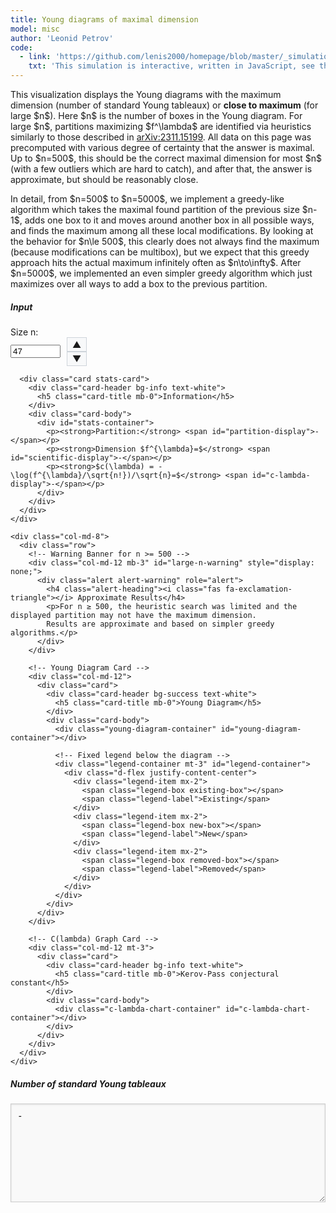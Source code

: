 ```yaml
---
title: Young diagrams of maximal dimension
model: misc
author: 'Leonid Petrov'
code:
  - link: 'https://github.com/lenis2000/homepage/blob/master/_simulations/misc/2025-05-04-dim-lambda.md'
    txt: 'This simulation is interactive, written in JavaScript, see the source code of this page at the link'
---
```

<script src="{{site.url}}/js/d3.v7.min.js"></script>

<style>
  .chart-container, .c-lambda-chart-container {
    height: 300px;
    width: 100%;
    min-height: 200px;
  }
  .young-diagram-container {
    margin-top: 5px;
    margin-bottom: 10px;
    text-align: center;
    overflow-x: auto; /* Enable horizontal scrolling if needed */
    max-width: 100%; /* Ensure container doesn't exceed parent width */
    display: flex;
    justify-content: center;
    align-items: center; /* Center vertically as well */
    min-height: 200px;
    -webkit-overflow-scrolling: touch; /* Smooth scrolling on iOS */
    position: relative; /* For absolute positioning if needed */
  }
  /* Make SVG responsive */
  .young-diagram-container svg {
    max-width: 100%;
    height: auto !important;
    display: block;
    margin: 0 auto;
  }

  /* Responsive adjustments for small screens */
  @media (max-width: 576px) {
    .young-diagram-container {
      min-height: 150px;
      margin-left: -15px;
      margin-right: -15px;
      width: calc(100% + 30px);
      overflow-x: scroll;
      -webkit-overflow-scrolling: touch; /* Smoother scrolling on iOS */
    }

    /* Force display for mobile */
    .young-diagram-container svg {
      display: block !important;
      max-width: none !important; /* Allow diagram to be wider than container with scrolling */
      height: auto !important;
      min-width: 250px; /* Ensure minimum width on small screens */
    }
  }
  .young-box {
    fill: #4682b4;
    stroke: #000;
    stroke-width: 1px;
  }
  .young-box-new {
    fill: #ff7f50; /* Coral color for new boxes */
    stroke: #000;
    stroke-width: 1px;
  }
  .young-box-removed {
    fill: none;
    stroke: #ff0000; /* Red color for removed boxes */
    stroke-width: 2px;
    stroke-dasharray: 5,5;
  }
  .stats-card {
    margin-top: 20px;
  }
  .number-input-container {
    display: flex;
    align-items: center;
  }
  .number-controls {
    display: flex;
    flex-direction: column;
    margin-left: 10px;
  }
  .number-control-btn {
    cursor: pointer;
    padding: 2px 8px;
    background: #f8f9fa;
    border: 1px solid #ced4da;
    user-select: none;
  }
  .number-control-btn:hover {
    background: #e9ecef;
  }

  /* Styles for the dimension display */
  #dimension-display {
    font-family: "SFMono-Regular", Consolas, Monaco, "Courier New", Courier, monospace;
    font-size: 0.85rem;
    word-break: break-all;
    white-space: pre-wrap;
    min-height: 120px;
    max-height: 400px;
    overflow-y: auto;
    overflow-x: hidden;
    letter-spacing: -0.03em;
    line-height: 1.25;
    padding: 10px;
    border-color: #ccc;
    background-color: #f9f9f9;
    box-shadow: inset 0 1px 3px rgba(0,0,0,0.1);
    width: 100%;
  }
</style>

<div class="container mt-5">
  <div class="row">
    <div class="col-md-12">
      <p>
          This visualization displays the Young diagrams with the maximum
          dimension (number of standard Young tableaux)
          or <b>close to maximum</b> (for large $n$).
          Here $n$ is the number of boxes in the Young diagram.
          For large $n$, partitions maximizing $f^\lambda$ are identified via heuristics similarly to those described in <a href="https://arxiv.org/abs/2311.15199">arXiv:2311.15199</a>.
          All data on this page was precomputed with various degree of certainty that the answer is maximal. Up to $n=500$, this should be the correct maximal dimension for most $n$ (with a few outliers which are hard to catch), and after that, the answer is approximate, but should be reasonably close.
      </p>
      <p>
          In detail, from $n=500$ to $n=5000$, we implement a greedy-like algorithm which takes the maximal found partition of the previous size $n-1$, adds one box to it and moves around another box in all possible ways, and finds the maximum among all these local modifications. By looking at the behavior for $n\le 500$, this clearly does not always find the maximum (because modifications can be multibox), but we expect that this greedy approach hits the actual maximum infinitely often as $n\to\infty$.
          After $n=5000$, we implemented an even simpler greedy algorithm which just maximizes over all ways to add a box to the previous partition.
      </p>
    </div>
  </div>

  <div class="row mt-4">
    <div class="col-md-4">
      <div class="card">
        <div class="card-header bg-primary text-white">
          <h5 class="card-title mb-0">Input</h5>
        </div>
        <div class="card-body">
          <div class="mb-3">
            <label for="size-n" class="form-label">Size n:</label>
            <div class="number-input-container">
              <input type="number" class="form-control" id="size-n" min="1" max="12000" value="47" required>
              <div class="number-controls">
                  <span class="number-control-btn" id="increment-btn">▲</span>
                  <span class="number-control-btn" id="decrement-btn">▼</span>
              </div>
            </div>
          </div>
        </div>
      </div>

      <div class="card stats-card">
        <div class="card-header bg-info text-white">
          <h5 class="card-title mb-0">Information</h5>
        </div>
        <div class="card-body">
          <div id="stats-container">
            <p><strong>Partition:</strong> <span id="partition-display">-</span></p>
            <p><strong>Dimension $f^{\lambda}=$</strong> <span id="scientific-display">-</span></p>
            <p><strong>$c(\lambda) = -\log(f^{\lambda}/\sqrt{n!})/\sqrt{n}=$</strong> <span id="c-lambda-display">-</span></p>
          </div>
        </div>
      </div>
    </div>

    <div class="col-md-8">
      <div class="row">
        <!-- Warning Banner for n >= 500 -->
        <div class="col-md-12 mb-3" id="large-n-warning" style="display: none;">
          <div class="alert alert-warning" role="alert">
            <h4 class="alert-heading"><i class="fas fa-exclamation-triangle"></i> Approximate Results</h4>
            <p>For n ≥ 500, the heuristic search was limited and the displayed partition may not have the maximum dimension.
            Results are approximate and based on simpler greedy algorithms.</p>
          </div>
        </div>

        <!-- Young Diagram Card -->
        <div class="col-md-12">
          <div class="card">
            <div class="card-header bg-success text-white">
              <h5 class="card-title mb-0">Young Diagram</h5>
            </div>
            <div class="card-body">
              <div class="young-diagram-container" id="young-diagram-container"></div>

              <!-- Fixed legend below the diagram -->
              <div class="legend-container mt-3" id="legend-container">
                <div class="d-flex justify-content-center">
                  <div class="legend-item mx-2">
                    <span class="legend-box existing-box"></span>
                    <span class="legend-label">Existing</span>
                  </div>
                  <div class="legend-item mx-2">
                    <span class="legend-box new-box"></span>
                    <span class="legend-label">New</span>
                  </div>
                  <div class="legend-item mx-2">
                    <span class="legend-box removed-box"></span>
                    <span class="legend-label">Removed</span>
                  </div>
                </div>
              </div>
            </div>
          </div>
        </div>

        <!-- C(lambda) Graph Card -->
        <div class="col-md-12 mt-3">
          <div class="card">
            <div class="card-header bg-info text-white">
              <h5 class="card-title mb-0">Kerov-Pass conjectural constant</h5>
            </div>
            <div class="card-body">
              <div class="c-lambda-chart-container" id="c-lambda-chart-container"></div>
            </div>
          </div>
        </div>
      </div>
    </div>
  </div>

  <div class="row mt-4">
    <div class="col-md-12">
      <div class="card">
        <div class="card-header bg-dark">
          <h5 class="card-title mb-0">Number of standard Young tableaux</h5>
        </div>
        <div class="card-body">
          <textarea id="dimension-display" class="form-control mb-4" rows="7" readonly style="resize: vertical; overflow-y: auto; font-family: monospace; font-size: 0.9rem; word-break: break-all; white-space: pre-wrap; overflow-x: scroll; scrollbar-width: thin;">-</textarea>
        </div>
      </div>
    </div>
  </div>
</div>

<style>
  /* Legend styles */
  .legend-container {
    text-align: center;
    padding: 5px;
    background-color: #f8f9fa;
    border-radius: 5px;
    margin-top: 5px;
    border: 1px solid #e9ecef;
  }
  .legend-item {
    display: inline-flex;
    align-items: center;
    margin: 0 8px 5px 8px;
    white-space: nowrap;
  }
  .legend-box {
    display: inline-block;
    width: 15px;
    height: 15px;
    margin-right: 5px;
    flex-shrink: 0;
  }
  .existing-box {
    background-color: #4682b4;
    border: 1px solid #000;
  }
  .new-box {
    background-color: #ff7f50;
    border: 1px solid #000;
  }
  .removed-box {
    background-color: transparent;
    border: 2px dashed #ff0000;
    width: 13px;
    height: 13px;
  }
  .legend-label {
    font-size: 14px;
  }

  /* Responsive adjustments for small screens */
  @media (max-width: 576px) {
    .legend-item {
      margin: 0 4px 5px 4px;
    }
    .legend-box {
      width: 12px;
      height: 12px;
      margin-right: 3px;
    }
    .legend-label {
      font-size: 12px;
    }
  }

  /* Chart styles */
  .c-lambda-chart-container {
    width: 100%;
    height: 300px;
    min-height: 250px;
  }

  .x-axis path, .y-axis path,
  .x-axis line, .y-axis line {
    stroke: #ccc;
    stroke-width: 1px;
  }

  .x-axis text, .y-axis text {
    font-size: 10px;
    fill: #666;
  }
</style>

<script>
  // Global variable to store the fetched partition data
  let partitionData = {};

  // Function to fetch and process partition data
  async function loadPartitionData() {
    try {
      // Load all three JSON files
      const jsonFiles = [
        '{{site.url}}/js/2025-05-04-dim-lambda-partitionData.json',
        '{{site.url}}/js/2025-05-04-dim-lambda-partitionData-large.json',
        '{{site.url}}/js/2025-05-04-dim-lambda-partitionData-large2.json'
      ];

      // Load each file and merge the data
      for (const jsonFile of jsonFiles) {
        console.log(`Loading data from ${jsonFile}...`);
        const response = await fetch(jsonFile);
        if (!response.ok) {
          console.warn(`Could not load ${jsonFile}: ${response.status}`);
          continue;
        }

        // Get the raw text first
        const rawText = await response.text();

        try {
          // Parse JSON to object but ensure dimensions are preserved as strings
          const fileData = JSON.parse(rawText, (key, value) => {
            // Ensure dimension values are always strings
            if (key === 'dimension') {
              return value.toString();
            }
            return value;
          });

          // Merge data into the main partitionData object
          Object.keys(fileData).forEach(key => {
            partitionData[key] = fileData[key];
            // Ensure dimensions are strings
            if (partitionData[key].dimension !== undefined) {
              partitionData[key].dimension = partitionData[key].dimension.toString();
            }
          });

          console.log(`Successfully merged data from ${jsonFile}`);
        } catch (parseError) {
          console.error(`Error parsing ${jsonFile}:`, parseError);
        }
      }

      console.log("Partition data loading complete, merged data from all files.");

      // Update max input value based on available data
      const availableKeys = Object.keys(partitionData).map(Number).sort((a, b) => a - b);
      if (availableKeys.length > 0) {
        const maxAvailable = Math.max(...availableKeys);
        // Leave the max as 12000 as specified in the HTML
        console.log(`Updated max input value to ${maxAvailable} based on available data`);

        // Add data range information to the page
        const infoElement = document.createElement('p');
        infoElement.className = 'text-muted small mt-2';
        infoElement.innerHTML = `Data available for sizes: 1 to ${maxAvailable} (${Object.keys(partitionData).length} entries total)`;
        document.querySelector('.number-input-container').insertAdjacentElement('afterend', infoElement);
      }

      // Initialize display after data is loaded
      const inputElement = document.getElementById('size-n');
      const initialN = parseInt(inputElement.value);
      // Ensure the initial display update happens *after* data is loaded
      if (partitionData[initialN.toString()]) {
         updateDisplay(initialN);
      } else {
         console.warn(`Initial size n=${initialN} not found in loaded data.`);
         // Handle cases where initial value might not be in JSON
         document.getElementById('young-diagram-container').innerHTML = '<p>Select a valid size.</p>';
      }

    } catch (error) {
      console.error('Error loading partition data:', error);
      // Display an error message to the user in the UI
       document.getElementById('young-diagram-container').innerHTML = '<p class="text-danger">Error loading visualization data. Please check console.</p>';
       // Optionally disable controls or show specific error messages
    }
  }

  // Call the function to load data when the script runs
  // Ensure this runs before any code that relies on partitionData
  loadPartitionData();

  // Store the previous partition
  let previousPartition = null;

  // No need to store c(lambda) values anymore, we'll calculate them on demand

  // Function to draw the Young diagram for a given partition
  function drawYoungDiagram(partition, n) {
    const container = document.getElementById('young-diagram-container');
    container.innerHTML = '';

    // Get container dimensions
    const containerWidth = document.getElementById('young-diagram-container').offsetWidth;

    // Set up dimensions - dynamically adjust box size based on screen size
    const baseBoxSize = 40;
    // Reduce box size for small screens more aggressively, especially for mobile
    const isMobile = window.innerWidth <= 576;
    const minBoxSize = isMobile ? 10 : 18; // Even smaller minimum for mobile

    // For mobile, use a more aggressive calculation to ensure the diagram is visible
    let boxSize;
    if (isMobile) {
      // On mobile, prioritize visibility over detail
      const maxBoxesInWidth = Math.max(1, Math.max(...partition));
      boxSize = Math.min(baseBoxSize, Math.max(minBoxSize, 300 / (maxBoxesInWidth + 2)));
    } else {
      // For larger screens, use the original calculation
      boxSize = Math.min(baseBoxSize, Math.max(minBoxSize, containerWidth / (Math.max(1, Math.max(...partition)) + 5)));
    }

    const margin = Math.max(5, boxSize / 4);

    // Get the previous partition if available
    const prevPartition = n > 1 && partitionData[(n-1).toString()] ? partitionData[(n-1).toString()].partition : null;

    // Calculate max dimensions considering both current and previous partitions
    const numRows = Math.max(partition.length, prevPartition ? prevPartition.length : 0);
    const numCols = Math.max(
      Math.max(...partition),
      prevPartition ? Math.max(...prevPartition) : 0
    );

    const width = numCols * boxSize + margin * 2;
    const height = numRows * boxSize + margin * 2;

    // Container width already calculated above

    // Calculate scale factor if diagram is wider than container
    const scaleFactor = Math.min(1, containerWidth / (width + 100));

    // Create SVG with viewBox for responsiveness
    const svg = d3.select('#young-diagram-container')
      .append('svg')
      .attr('viewBox', `0 0 ${width + 50} ${height + 20}`) // No extra space for legend
      .attr('preserveAspectRatio', isMobile ? 'xMinYMid meet' : 'xMidYMid meet') // Left-align on mobile for better visibility
      .attr('width', isMobile ? Math.max(width + 50, 300) : '100%') // Set explicit width for mobile
      .attr('height', height + 20)
      .style('max-width', isMobile ? 'none' : '100%') // Remove max-width restriction on mobile
      .style('min-width', isMobile ? '300px' : 'auto') // Ensure minimum width on mobile
      .style('height', 'auto !important') // Force auto height with !important
      .style('display', 'block')
      .style('margin', '0 auto');

    // Create a map to track box statuses
    let boxStatuses = new Map();

    // If we have a previous partition, identify box statuses
    if (prevPartition) {
      // Create a map of boxes in the current partition
      const currentBoxes = new Set();
      for (let row = 0; row < partition.length; row++) {
        for (let col = 0; col < partition[row]; col++) {
          currentBoxes.add(`${row},${col}`);
        }
      }

      // Create a map of boxes in the previous partition
      const prevBoxes = new Set();
      for (let row = 0; row < prevPartition.length; row++) {
        for (let col = 0; col < prevPartition[row]; col++) {
          prevBoxes.add(`${row},${col}`);
        }
      }

      // Identify boxes that exist in both partitions (these haven't changed)
      const unchangedBoxes = new Set();
      prevBoxes.forEach(box => {
        if (currentBoxes.has(box)) {
          unchangedBoxes.add(box);
        }
      });

      // Identify boxes that exist in current but not in previous (new boxes)
      const newBoxes = new Set();
      currentBoxes.forEach(box => {
        if (!prevBoxes.has(box)) {
          newBoxes.add(box);
        }
      });

      // Identify boxes that exist in previous but not in current (removed boxes)
      const removedBoxes = new Set();
      prevBoxes.forEach(box => {
        if (!currentBoxes.has(box)) {
          removedBoxes.add(box);
        }
      });

      // For boxes in the current partition, determine if they're new, unchanged, or moved
      for (let row = 0; row < partition.length; row++) {
        for (let col = 0; col < partition[row]; col++) {
          const boxKey = `${row},${col}`;

          if (newBoxes.has(boxKey)) {
            // This is a new box
            boxStatuses.set(boxKey, 'new');
          } else {
            // All other boxes are considered unchanged
            boxStatuses.set(boxKey, 'unchanged');
          }
        }
      }

      // Mark removed boxes
      removedBoxes.forEach(boxKey => {
        boxStatuses.set(boxKey, 'removed');
      });
    }

    // First, draw the removed boxes (so they're in the background)
    if (prevPartition) {
      boxStatuses.forEach((status, boxKey) => {
        if (status === 'removed') {
          const [row, col] = boxKey.split(',').map(Number);
          svg.append('rect')
            .attr('class', 'young-box-removed')
            .attr('x', margin + col * boxSize)
            .attr('y', margin + row * boxSize)
            .attr('width', boxSize)
            .attr('height', boxSize);
        }
      });
    }

    // Then, draw the current boxes
    for (let row = 0; row < partition.length; row++) {
      const rowLength = partition[row];
      for (let col = 0; col < rowLength; col++) {
        const boxKey = `${row},${col}`;
        let boxClass = 'young-box';

        // If we have a previous partition, check if this box is new
        if (prevPartition) {
          const boxStatus = boxStatuses.get(boxKey);
          if (boxStatus === 'new') {
            boxClass = 'young-box-new';
          }
        }

        svg.append('rect')
          .attr('class', boxClass)
          .attr('x', margin + col * boxSize)
          .attr('y', margin + row * boxSize)
          .attr('width', boxSize)
          .attr('height', boxSize);
      }
    }

    // No floating legend in the SVG
  }

  // Function to calculate log factorial: log(n!)
  function logFactorial(n) {
    if (n <= 1) return 0;

    let logResult = 0;
    for (let i = 1; i <= n; i++) {
      logResult += Math.log(i);
    }
    return logResult;
  }

  // Function to calculate c(lambda) = -log(f^lambda/sqrt(n!))/sqrt(n)
  function calculateCLambda(dimension, n) {
    // Check if we have a pre-computed c_lambda value for this partition
    const nStr = n.toString();
    if (partitionData[nStr] && partitionData[nStr].c_lambda !== undefined && partitionData[nStr].c_lambda !== null) {
      return partitionData[nStr].c_lambda;
    }

    // For all n values, use logarithmic calculations to avoid overflow
    // Convert dimension to string to handle very large numbers
    const dimensionStr = dimension.toString();

    // For very large numbers (scientific notation with e+), extract the exponent
    let logDimension;
    if (dimensionStr.includes('e+')) {
      const parts = dimensionStr.split('e+');
      const mantissa = parseFloat(parts[0]);
      const exponent = parseInt(parts[1]);
      logDimension = Math.log(mantissa) + exponent * Math.log(10);
    } else {
      // For regular numbers, just take the log
      try {
        logDimension = Math.log(dimension);
      } catch (e) {
        console.warn(`Error calculating log for n=${n}, dimension is too large. Using Infinity.`);
        return Infinity; // Return a placeholder value for extremely large numbers
      }
    }

    // Calculate log(n!)
    const logNFactorial = logFactorial(n);

    // logSqrtFactorial = log(sqrt(n!)) = log(n!)/2
    const logSqrtFactorial = logNFactorial / 2;

    // c(lambda) = -log(f^lambda/sqrt(n!))/sqrt(n) = -(log(f^lambda) - log(sqrt(n!)))/sqrt(n)
    try {
      return -(logDimension - logSqrtFactorial) / Math.sqrt(n);
    } catch (e) {
      console.warn(`Error calculating c(lambda) for n=${n}: ${e.message}`);
      return Infinity; // Return a placeholder value for calculation errors
    }
  }

  // Function to update the display with information for a given size n
  function updateDisplay(n) {
    const data = partitionData[n.toString()];

    // Show/hide the warning banner based on n value
    const warningBanner = document.getElementById('large-n-warning');
    if (n >= 500) {
      warningBanner.style.display = 'block';
    } else {
      warningBanner.style.display = 'none';
    }

    if (data) {
      // Update partition display
      document.getElementById('partition-display').textContent = `[${data.partition.join(', ')}]`;

      // Display dimension value - just focus on showing SUPER DUPER long numbers correctly
      const dimensionStr = data.dimension.toString(); // Convert to string

      // Display the dimension value in textarea (use value instead of textContent)
      const dimensionDisplay = document.getElementById('dimension-display');
      dimensionDisplay.value = dimensionStr;

      // Log for debugging
      console.log(`Dimension for n=${n}: String of length ${dimensionStr.length}`);

      // Adjust textarea height based on content length
      const contentLength = dimensionStr.length;
      if (contentLength > 1000) {
        dimensionDisplay.rows = 15; // More rows for extremely large numbers
      } else if (contentLength > 500) {
        dimensionDisplay.rows = 12;
      } else if (contentLength > 300) {
        dimensionDisplay.rows = 8;
      } else if (contentLength > 150) {
        dimensionDisplay.rows = 6;
      } else {
        dimensionDisplay.rows = 5;
      }

      // Format dimension in scientific notation with LaTeX formatting
      let scientificNotation;
      try {
        // Only format numbers for n <= 300
        if (n <= 300) {
          if (typeof dimensionStr === 'string' && dimensionStr.includes('e')) {
            // Handle scientific notation directly
            const parts = dimensionStr.split('e');
            const mantissa = parseFloat(parts[0]);
            const exponent = parseInt(parts[1].replace('+', ''));
            scientificNotation = `${mantissa.toFixed(2)} × 10^${exponent}`;
          } else if (typeof dimensionStr === 'string' && dimensionStr.length > 15) {
            // For very long string numbers
            scientificNotation = `${dimensionStr.substring(0, 2)}.${dimensionStr.substring(2, 4)} × 10^${dimensionStr.length - 1}`;
          } else if (data.dimension >= 1e10) {
            // Regular large numbers
            const exponent = Math.floor(Math.log10(data.dimension));
            const mantissa = data.dimension / Math.pow(10, exponent);
            scientificNotation = `${mantissa.toFixed(2)} × 10^${exponent}`;
          } else {
            // Small numbers
            scientificNotation = data.dimension.toString();
          }
        } else {
          // For n > 300, don't try to format
          scientificNotation = "Too large";
        }
      } catch (e) {
        // Fallback for any parsing errors
        scientificNotation = `10^${dimensionStr.toString().length}`;
      }
      document.getElementById('scientific-display').textContent = scientificNotation;

      // Calculate and display c(lambda)
      const cLambda = calculateCLambda(data.dimension, n);

      // Check if cLambda is a valid finite number
      if (isFinite(cLambda)) {
        document.getElementById('c-lambda-display').textContent = cLambda.toFixed(6);
      } else {
        // If we have a pre-computed value available, display that instead
        if (data.c_lambda !== undefined) {
          document.getElementById('c-lambda-display').textContent = data.c_lambda.toFixed(6);
        } else {
          document.getElementById('c-lambda-display').textContent = 'Value too large to compute';
        }
      }

      // Draw the Young diagram with the current n value
      drawYoungDiagram(data.partition, n);

      // Toggle legend visibility based on whether we have a previous partition
      const legendContainer = document.getElementById('legend-container');
      if (n > 1) {
        legendContainer.style.display = 'block';
      } else {
        legendContainer.style.display = 'none';
      }

      // Update the c(lambda) chart with current n
      drawCLambdaChart(n);
    } else {
      document.getElementById('partition-display').textContent = 'Not available';
      document.getElementById('dimension-display').textContent = 'Not available';
      document.getElementById('scientific-display').textContent = 'Not available';
      document.getElementById('c-lambda-display').textContent = 'Not available';
      document.getElementById('young-diagram-container').innerHTML = '<p>Data not available for this size.</p>';

      // Hide legend when no data is available
      document.getElementById('legend-container').style.display = 'none';
    }
  }

  // Add event listeners for the input field and control buttons
  document.addEventListener('DOMContentLoaded', function() {
    const inputElement = document.getElementById('size-n');
    const incrementBtn = document.getElementById('increment-btn');
    const decrementBtn = document.getElementById('decrement-btn');

    // Initialize display is now handled by loadPartitionData() after fetch completes

    // Add event listener for input changes
    inputElement.addEventListener('input', function() {
      const n = parseInt(this.value);
      // Check if data for n exists before updating
      if (partitionData[n.toString()]) {
         if (n >= 1 && n <= parseInt(inputElement.max)) { // Use dynamic max value
            updateDisplay(n);
         }
      } else {
          console.warn(`Data for n=${n} not loaded or available.`);
          // Optionally display a message in the UI
      }
    });

    // Add event listener for increment button
    incrementBtn.addEventListener('click', function() {
      const currentValue = parseInt(inputElement.value) || 0;
      const maxValue = parseInt(inputElement.max); // Read max value from input

      if (currentValue < maxValue) {
        const nextN = currentValue + 1;
        if (partitionData[nextN.toString()]) { // Check if next data exists
           inputElement.value = nextN;
           updateDisplay(nextN);
        } else {
            console.warn(`Data for n=${nextN} not loaded or available.`);
        }
      }
    });

    // Add event listener for decrement button
    decrementBtn.addEventListener('click', function() {
      const currentValue = parseInt(inputElement.value) || 0;
      const minValue = parseInt(inputElement.min) || 1;

      if (currentValue > minValue) {
        const prevN = currentValue - 1;
         if (partitionData[prevN.toString()]) { // Check if previous data exists
            inputElement.value = prevN;
            updateDisplay(prevN);
         } else {
             console.warn(`Data for n=${prevN} not loaded or available.`);
         }
      }
    });
  });

  // Function to create and update the c(lambda) chart
  function drawCLambdaChart(currentN) {
    const container = document.getElementById('c-lambda-chart-container');
    container.innerHTML = '';

    if (currentN < 2) {
      container.innerHTML = '<div class="text-center p-3">At least n=2 is needed to display the chart.</div>';
      return;
    }

    // Get container dimensions
    const containerWidth = container.offsetWidth;
    const containerHeight = container.offsetHeight || 250;

    // Set up margins
    const margin = {top: 20, right: 30, bottom: 40, left: 60};
    const width = containerWidth - margin.left - margin.right;
    const height = containerHeight - margin.top - margin.bottom;

    // Create SVG element
    const svg = d3.select('#c-lambda-chart-container')
      .append('svg')
      .attr('width', containerWidth)
      .attr('height', containerHeight)
      .attr('viewBox', `0 0 ${containerWidth} ${containerHeight}`)
      .attr('preserveAspectRatio', 'xMidYMid meet')
      .append('g')
      .attr('transform', `translate(${margin.left},${margin.top})`);

    // Calculate c(lambda) values up to current n
    const data = [];
    for (let n = 1; n <= currentN; n++) {
      let nStr = n.toString();
      if (partitionData[nStr]) {
        // First check if we have a pre-computed c_lambda value
        let cLambda;
        if (partitionData[nStr].c_lambda !== undefined && partitionData[nStr].c_lambda !== null) {
          cLambda = partitionData[nStr].c_lambda;
        } else {
          cLambda = calculateCLambda(partitionData[nStr].dimension, n);
        }

        if (!isNaN(cLambda) && isFinite(cLambda)) {
          data.push({
            n: n,
            value: cLambda
          });
        }
      }
    }

    if (data.length < 2) {
      container.innerHTML = '<div class="text-center p-3">No valid data points to display the chart.</div>';
      return;
    }

    // Set up scales
    const xScale = d3.scaleLinear()
      .domain([0, currentN + 1]) // Start from 0 with a bit of padding at the end
      .range([0, width]);

    const yMin = Math.max(0, d3.min(data, d => d.value) * 0.9); // Start from 0 or slightly below min
    const yMax = d3.max(data, d => d.value) * 1.1; // Add 10% padding at the top

    const yScale = d3.scaleLinear()
      .domain([yMin, yMax])
      .range([height, 0]);

    // Create axes
    const xAxis = d3.axisBottom(xScale)
      .ticks(Math.min(10, currentN))
      .tickFormat(d => Math.floor(d)); // Only show integer tick values

    const yAxis = d3.axisLeft(yScale)
      .ticks(5)
      .tickFormat(d => d.toFixed(2));

    // Add axes to chart
    svg.append('g')
      .attr('class', 'x-axis')
      .attr('transform', `translate(0,${height})`)
      .call(xAxis);

    svg.append('g')
      .attr('class', 'y-axis')
      .call(yAxis);

    // Add X axis label
    svg.append('text')
      .attr('text-anchor', 'middle')
      .attr('x', width / 2)
      .attr('y', height + margin.bottom - 5)
      .text('n');

    // Add Y axis label
    svg.append('text')
      .attr('text-anchor', 'middle')
      .attr('transform', 'rotate(-90)')
      .attr('x', -height / 2)
      .attr('y', -margin.left + 15)
      .text('c(λ)');

    // Create line generator
    const line = d3.line()
      .x(d => xScale(d.n))
      .y(d => yScale(d.value))
      .curve(d3.curveMonotoneX); // Smoother curve

    // Add line path
    svg.append('path')
      .datum(data)
      .attr('fill', 'none')
      .attr('stroke', '#4682b4')
      .attr('stroke-width', 2)
      .attr('d', line);

    // We're removing the dots for a cleaner line chart

    // Just track the current point for the value but don't display it
    const currentPoint = data.find(d => d.n === currentN);
  }

  // Handle window resize and orientation changes with debouncing
  let resizeTimeout;
  function handleResize() {
    clearTimeout(resizeTimeout);
    resizeTimeout = setTimeout(function() {
      const inputElement = document.getElementById('size-n');
      const currentN = parseInt(inputElement.value);
      updateDisplay(currentN);
      drawCLambdaChart(currentN); // Redraw the chart on resize with current n
    }, 250); // Wait 250ms after resize ends to redraw
  }

  // Listen for window resize
  window.addEventListener('resize', handleResize);

  // Listen for orientation change specifically for mobile
  window.addEventListener('orientationchange', function() {
    // Force immediate redraw on orientation change
    const inputElement = document.getElementById('size-n');
    const currentN = parseInt(inputElement.value);

    // First attempt after a very short delay
    setTimeout(function() {
      updateDisplay(currentN);
      drawCLambdaChart(currentN);
    }, 100);

    // Second attempt after the device has fully reoriented
    setTimeout(function() {
      const container = document.getElementById('young-diagram-container');
      if (container && (!container.querySelector('svg') || container.querySelector('svg').style.display === 'none')) {
        console.log("Attempting secondary redraw after orientation change");
        updateDisplay(currentN);
        drawCLambdaChart(currentN);
      }
    }, 500);

    // Final attempt for problematic devices
    setTimeout(function() {
      // Force complete redraw if needed
      const container = document.getElementById('young-diagram-container');
      if (container && (!container.querySelector('svg') || container.querySelector('svg').style.display === 'none')) {
        console.log("Final redraw attempt after orientation change");
        container.innerHTML = ''; // Clear container
        updateDisplay(currentN); // Complete redraw
      }
    }, 1000);
  });
</script>

